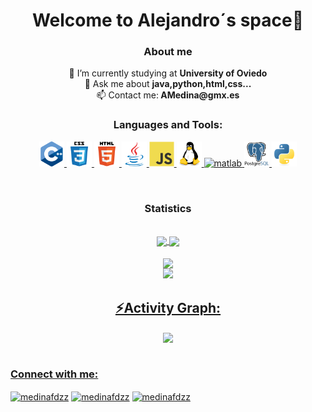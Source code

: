 <h1 align="center">Welcome to Alejandro´s space👋</h1>
<h3 align="center">About me</h3>

<p align="center">
🌱 I’m currently studying at <strong>University of Oviedo</strong><br>
💬 Ask me about <strong>java,python,html,css...</strong><br>
📫 Contact me:<strong> AMedina@gmx.es</strong>
</p>


<h3 align="center">Languages and Tools:</h3>
<p align="center"> <a href="https://www.w3schools.com/cpp/" target="_blank" rel="noreferrer"> <img src="https://raw.githubusercontent.com/devicons/devicon/master/icons/cplusplus/cplusplus-original.svg" alt="cplusplus" width="40" height="40"/> </a> <a href="https://www.w3schools.com/css/" target="_blank" rel="noreferrer"> <img src="https://raw.githubusercontent.com/devicons/devicon/master/icons/css3/css3-original-wordmark.svg" alt="css3" width="40" height="40"/> </a> <a href="https://www.w3.org/html/" target="_blank" rel="noreferrer"> <img src="https://raw.githubusercontent.com/devicons/devicon/master/icons/html5/html5-original-wordmark.svg" alt="html5" width="40" height="40"/> </a> <a href="https://www.java.com" target="_blank" rel="noreferrer"> <img src="https://raw.githubusercontent.com/devicons/devicon/master/icons/java/java-original.svg" alt="java" width="40" height="40"/> </a> <a href="https://developer.mozilla.org/en-US/docs/Web/JavaScript" target="_blank" rel="noreferrer"> <img src="https://raw.githubusercontent.com/devicons/devicon/master/icons/javascript/javascript-original.svg" alt="javascript" width="40" height="40"/> </a> <a href="https://www.linux.org/" target="_blank" rel="noreferrer"> <img src="https://raw.githubusercontent.com/devicons/devicon/master/icons/linux/linux-original.svg" alt="linux" width="40" height="40"/> </a> <a href="https://www.mathworks.com/" target="_blank" rel="noreferrer"> <img src="https://upload.wikimedia.org/wikipedia/commons/2/21/Matlab_Logo.png" alt="matlab" width="40" height="40"/> </a> <a href="https://www.postgresql.org" target="_blank" rel="noreferrer"> <img src="https://raw.githubusercontent.com/devicons/devicon/master/icons/postgresql/postgresql-original-wordmark.svg" alt="postgresql" width="40" height="40"/> </a> <a href="https://www.python.org" target="_blank" rel="noreferrer"> <img src="https://raw.githubusercontent.com/devicons/devicon/master/icons/python/python-original.svg" alt="python" width="40" height="40"/> </a> </p><br>

<h3 align="center">Statistics</h3>
<br>
<div align="center">
<a href="https://github.com/medinafdzz">
<img align="center" src="https://github-readme-stats.vercel.app/api?username=medinafdzz&theme=nightowl&show=reviews,discussions_started,discussions_answered,prs_merged,prs_merged_percentage" height="180em" />
<img align="center" src="https://github-readme-stats.vercel.app/api/top-langs/?username=medinafdzz&theme=nightowl&hide_border=true" height="180em" />

</div>

<br>

<div align="center">
<img align="center" src="http://github-profile-summary-cards.vercel.app/api/cards/profile-details?username=medinafdzz&theme=nightowl" height="180em" />
<br>
<img src="https://user-images.githubusercontent.com/73097560/115834477-dbab4500-a447-11eb-908a-139a6edaec5c.gif"><h2 align="center">⚡Activity Graph:</h2>
<img align="center" src="https://github-readme-activity-graph.vercel.app/graph?username=medinafdzz&theme=nightowl"/>
</div>

<br>
<h3 align="left">Connect with me:</h3>
<p align="left">
<a href="https://twitter.com/medinafdzz" target="blank"><img align="center" src="https://raw.githubusercontent.com/rahuldkjain/github-profile-readme-generator/master/src/images/icons/Social/twitter.svg" alt="medinafdzz" height="30" width="40" /></a>
<a href="https://linkedin.com/in/medinafdzz" target="blank"><img align="center" src="https://raw.githubusercontent.com/rahuldkjain/github-profile-readme-generator/master/src/images/icons/Social/linked-in-alt.svg" alt="medinafdzz" height="30" width="40" /></a>
<a href="https://instagram.com/medinafdzz" target="blank"><img align="center" src="https://raw.githubusercontent.com/rahuldkjain/github-profile-readme-generator/master/src/images/icons/Social/instagram.svg" alt="medinafdzz" height="30" width="40" /></a>
</p>


